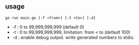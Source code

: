 ## usage

`go run main.go [-f <from>] [-t <to>] [-d]`

- -f <from>: 0 to 99,999,999,999 (default 0)
- -t <to>: 0 to 99,999,999,999, limitation: from < to (default 100)
- -d : enable debug output. write generated numbers to stdio.
